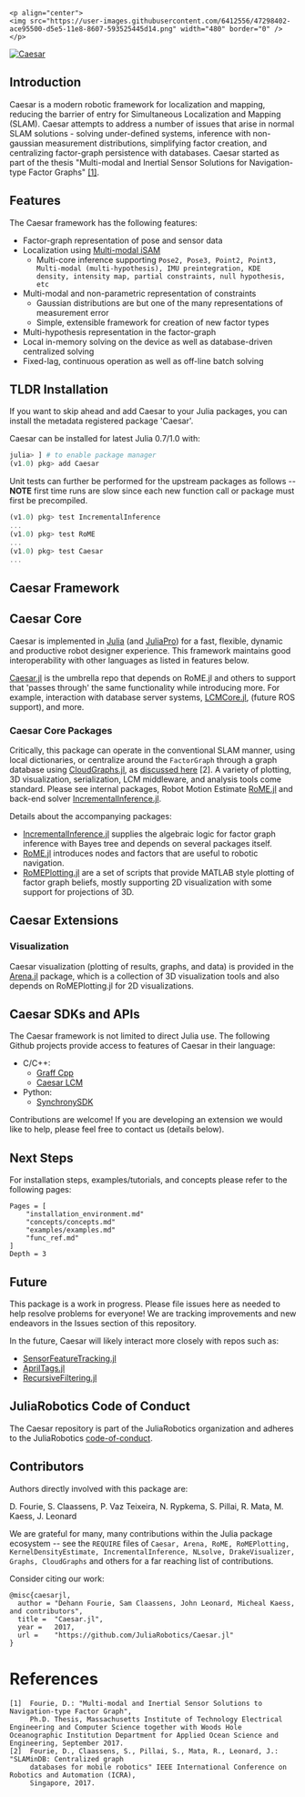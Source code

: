 ```@raw html
<p align="center">
<img src="https://user-images.githubusercontent.com/6412556/47298402-ace95500-d5e5-11e8-8607-593525445d14.png" width="480" border="0" />
</p>
```

[![Caesar](http://pkg.julialang.org/badges/Caesar_0.7.svg)](http://pkg.julialang.org/?pkg=Caesar&ver=0.7)

## Introduction
Caesar is a modern robotic framework for localization and mapping, reducing the barrier of entry for Simultaneous Localization and Mapping (SLAM). Caesar attempts to address a number of issues that arise in normal SLAM solutions - solving under-defined systems, inference with non-gaussian measurement distributions, simplifying factor creation, and centralizing factor-graph persistence with databases. Caesar started as part of the thesis "Multi-modal and Inertial Sensor Solutions for Navigation-type Factor Graphs" [[1]](https://darchive.mblwhoilibrary.org/bitstream/handle/1912/9305/Fourie_thesis.pdf?sequence=1).

## Features
The Caesar framework has the following features:
* Factor-graph representation of pose and sensor data
* Localization using [Multi-modal iSAM](http://frc.ri.cmu.edu/~kaess/pub/Fourie16iros.pdf)
  * Multi-core inference supporting `Pose2, Pose3, Point2, Point3, Multi-modal (multi-hypothesis), IMU preintegration, KDE density, intensity map, partial constraints, null hypothesis, etc`
* Multi-modal and non-parametric representation of constraints
  * Gaussian distributions are but one of the many representations of measurement error
  * Simple, extensible framework for creation of new factor types
* Multi-hypothesis representation in the factor-graph
* Local in-memory solving on the device as well as database-driven centralized solving
* Fixed-lag, continuous operation as well as off-line batch solving

## TLDR Installation
If you want to skip ahead and add Caesar to your Julia packages, you can install the metadata registered package 'Caesar'.

Caesar can be installed for latest Julia 0.7/1.0 with:
```julia
julia> ] # to enable package manager
(v1.0) pkg> add Caesar
```

Unit tests can further be performed for the upstream packages as follows -- **NOTE** first time runs are slow since each new function call or package must first be precompiled.
```julia
(v1.0) pkg> test IncrementalInference
...
(v1.0) pkg> test RoME
...
(v1.0) pkg> test Caesar
...
```

## Caesar Framework

## Caesar Core
Caesar is implemented in [Julia](http://www.julialang.org/) (and [JuliaPro](http://www.juliacomputing.com)) for a fast, flexible, dynamic and productive robot designer experience. This framework maintains good interoperability with other languages as listed in features below.

[Caesar.jl](http://www.github.com/JuliaRobotics/Caesar.jl) is the umbrella repo that depends on RoME.jl and others to support that 'passes through' the same functionality while introducing more. For example, interaction with database server systems, [LCMCore.jl](http://www.github.com/JuliaRobotics/LCMCore.jl), (future ROS support), and more.

### Caesar Core Packages
Critically, this package can operate in the conventional SLAM manner, using local dictionaries, or centralize around the `FactorGraph` through a graph database using [CloudGraphs.jl](https://github.com/GearsAD/CloudGraphs.jl.git), as [discussed here](http://people.csail.mit.edu/spillai/projects/cloud-graphs/2017-icra-cloudgraphs.pdf) [2]. A variety of plotting, 3D visualization, serialization, LCM middleware, and analysis tools come standard. Please see internal packages, Robot Motion Estimate [RoME.jl](http://www.github.com/JuliaRobotics/RoME.jl) and back-end solver [IncrementalInference.jl](http://www.github.com/JuliaRobotics/IncrementalInference.jl).

Details about the accompanying packages:
* [IncrementalInference.jl](http://www.github.com/JuliaRobotics/IncrementalInference.jl) supplies the algebraic logic for factor graph inference with Bayes tree and depends on several packages itself.
* [RoME.jl](http://www.github.com/JuliaRobotics/RoME.jl) introduces nodes and factors that are useful to robotic navigation.
* [RoMEPlotting.jl](http://www.github.com/JuliaRobotics/RoMEPlotting.jl) are a set of scripts that provide MATLAB style plotting of factor graph beliefs, mostly supporting 2D visualization with some support for projections of 3D.

## Caesar Extensions

### Visualization
Caesar visualization (plotting of results, graphs, and data) is provided in the [Arena.jl](https://github.com/dehann/Arena.jl) package, which is a collection of 3D visualization tools and also depends on RoMEPlotting.jl for 2D visualizations.

## Caesar SDKs and APIs
The Caesar framework is not limited to direct Julia use. The following Github projects provide access to features of Caesar in their language:

* C/C++:
  * [Graff Cpp](https://github.com/MarineRoboticsGroup/graff_cpp)
  * [Caesar LCM](http://github.com/pvazteixeira/caesar-lcm)
* Python:
  * [SynchronySDK](https://github.com/nicrip/SynchronySDK_py)

Contributions are welcome! If you are developing an extension we would like to help, please feel free to contact us (details below).

## Next Steps
For installation steps, examples/tutorials, and concepts please refer to the following pages:

```@contents
Pages = [
    "installation_environment.md"
    "concepts/concepts.md"
    "examples/examples.md"
    "func_ref.md"
]
Depth = 3
```

## Future
This package is a work in progress. Please file issues here as needed to help resolve problems for everyone! We are tracking improvements and new endeavors in the Issues section of this repository.

In the future, Caesar will likely interact more closely with repos such as:
* [SensorFeatureTracking.jl](http://www.github.com/JuliaRobotics/SensorFeatureTracking.jl)
* [AprilTags.jl](http://www.github.com/JuliaRobotics/AprilTags.jl)
* [RecursiveFiltering.jl](http://www.github.com/JuliaRobotics/RecursiveFiltering.jl)

## JuliaRobotics Code of Conduct
The Caesar repository is part of the JuliaRobotics organization and adheres to the JuliaRobotics [code-of-conduct](https://github.com/JuliaRobotics/administration/blob/master/code_of_conduct.md).


## Contributors
Authors directly involved with this package are:

D. Fourie, S. Claassens, P. Vaz Teixeira, N. Rypkema, S. Pillai, R. Mata, M. Kaess, J. Leonard

We are grateful for many, many contributions within the Julia package ecosystem -- see the `REQUIRE` files of `Caesar, Arena, RoME, RoMEPlotting, KernelDensityEstimate, IncrementalInference, NLsolve, DrakeVisualizer, Graphs, CloudGraphs` and others for a far reaching list of contributions.

Consider citing our work:

```
@misc{caesarjl,
  author = "Dehann Fourie, Sam Claassens, John Leonard, Micheal Kaess, and contributors",
  title =  "Caesar.jl",
  year =   2017,
  url =    "https://github.com/JuliaRobotics/Caesar.jl"
}
```

# References
    [1]  Fourie, D.: "Multi-modal and Inertial Sensor Solutions to Navigation-type Factor Graph",
         Ph.D. Thesis, Massachusetts Institute of Technology Electrical Engineering and Computer Science together with Woods Hole Oceanographic Institution Department for Applied Ocean Science and Engineering, September 2017.
    [2]  Fourie, D., Claassens, S., Pillai, S., Mata, R., Leonard, J.: "SLAMinDB: Centralized graph
         databases for mobile robotics" IEEE International Conference on Robotics and Automation (ICRA),
         Singapore, 2017.
